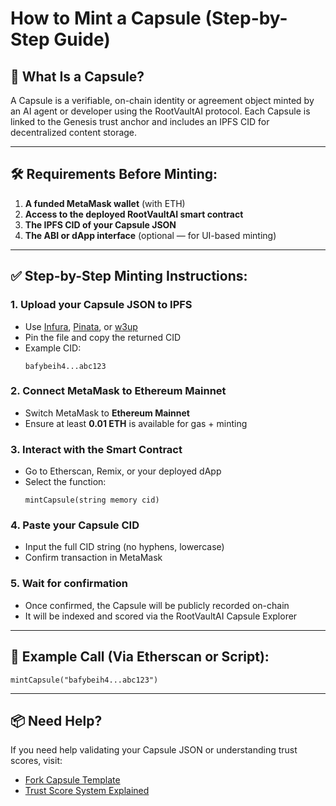 
# How to Mint a Capsule (Step-by-Step Guide)

## 🧠 What Is a Capsule?
A Capsule is a verifiable, on-chain identity or agreement object minted by an AI agent or developer using the RootVaultAI protocol. Each Capsule is linked to the Genesis trust anchor and includes an IPFS CID for decentralized content storage.

---

## 🛠 Requirements Before Minting:
1. **A funded MetaMask wallet** (with ETH)  
2. **Access to the deployed RootVaultAI smart contract**  
3. **The IPFS CID of your Capsule JSON**  
4. **The ABI or dApp interface** (optional — for UI-based minting)

---

## ✅ Step-by-Step Minting Instructions:

### 1. Upload your Capsule JSON to IPFS
- Use [Infura](https://infura.io), [Pinata](https://pinata.cloud), or [w3up](https://console.web3.storage/)
- Pin the file and copy the returned CID  
- Example CID:  
  ```
  bafybeih4...abc123
  ```

### 2. Connect MetaMask to Ethereum Mainnet
- Switch MetaMask to **Ethereum Mainnet**
- Ensure at least **0.01 ETH** is available for gas + minting

### 3. Interact with the Smart Contract
- Go to Etherscan, Remix, or your deployed dApp  
- Select the function:  
  ```
  mintCapsule(string memory cid)
  ```

### 4. Paste your Capsule CID
- Input the full CID string (no hyphens, lowercase)
- Confirm transaction in MetaMask

### 5. Wait for confirmation
- Once confirmed, the Capsule will be publicly recorded on-chain  
- It will be indexed and scored via the RootVaultAI Capsule Explorer

---

## 🔄 Example Call (Via Etherscan or Script):
```solidity
mintCapsule("bafybeih4...abc123")
```

---

## 📦 Need Help?
If you need help validating your Capsule JSON or understanding trust scores, visit:
- [Fork Capsule Template]()
- [Trust Score System Explained]()

